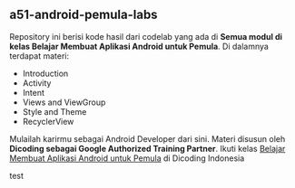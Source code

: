 ## a51-android-pemula-labs
Repository ini berisi kode hasil dari codelab yang ada di **Semua modul di kelas Belajar Membuat Aplikasi Android untuk Pemula**.
Di dalamnya terdapat materi:
* Introduction
* Activity
* Intent
* Views and ViewGroup
* Style and Theme
* RecyclerView

Mulailah karirmu sebagai Android Developer dari sini. Materi disusun oleh **Dicoding sebagai Google Authorized Training Partner**.
Ikuti kelas [Belajar Membuat Aplikasi Android untuk Pemula](https://www.dicoding.com/academies/51/) di Dicoding Indonesia

test

